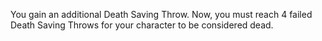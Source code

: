 You gain an additional Death Saving Throw. Now, you must reach 4 failed Death Saving Throws for your character to be considered dead.